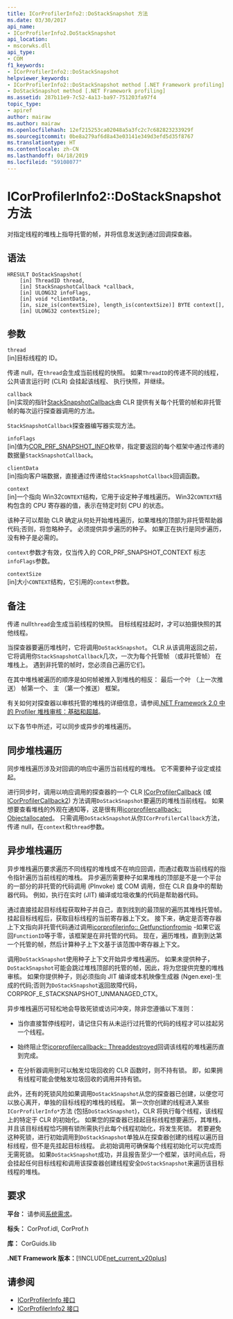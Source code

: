 ```yaml
---
title: ICorProfilerInfo2::DoStackSnapshot 方法
ms.date: 03/30/2017
api_name:
- ICorProfilerInfo2.DoStackSnapshot
api_location:
- mscorwks.dll
api_type:
- COM
f1_keywords:
- ICorProfilerInfo2::DoStackSnapshot
helpviewer_keywords:
- ICorProfilerInfo2::DoStackSnapshot method [.NET Framework profiling]
- DoStackSnapshot method [.NET Framework profiling]
ms.assetid: 287b11e9-7c52-4a13-ba97-751203fa97f4
topic_type:
- apiref
author: mairaw
ms.author: mairaw
ms.openlocfilehash: 12ef215253ca02048a5a3fc2c7c682823233929f
ms.sourcegitcommit: 0be8a279af6d8a43e03141e349d3efd5d35f8767
ms.translationtype: HT
ms.contentlocale: zh-CN
ms.lasthandoff: 04/18/2019
ms.locfileid: "59108077"
---
```

# <a name="icorprofilerinfo2dostacksnapshot-method"></a>ICorProfilerInfo2::DoStackSnapshot 方法
对指定线程的堆栈上指导托管的帧，并将信息发送到通过回调探查器。  
  
## <a name="syntax"></a>语法  
  
```  
HRESULT DoStackSnapshot(  
    [in] ThreadID thread,  
    [in] StackSnapshotCallback *callback,  
    [in] ULONG32 infoFlags,  
    [in] void *clientData,  
    [in, size_is(contextSize), length_is(contextSize)] BYTE context[],  
    [in] ULONG32 contextSize);  
```  
  
## <a name="parameters"></a>参数  
 `thread`  
 [in]目标线程的 ID。  
  
 传递 null，在`thread`会生成当前线程的快照。 如果`ThreadID`的传递不同的线程，公共语言运行时 (CLR) 会挂起该线程、 执行快照，并继续。  
  
 `callback`  
 [in]实现的指针[StackSnapshotCallback](../../../../docs/framework/unmanaged-api/profiling/stacksnapshotcallback-function.md)由 CLR 提供有关每个托管的帧和非托管帧的每次运行探查器调用的方法。  
  
 `StackSnapshotCallback`探查器编写器实现方法。  
  
 `infoFlags`  
 [in]值为[COR_PRF_SNAPSHOT_INFO](../../../../docs/framework/unmanaged-api/profiling/cor-prf-snapshot-info-enumeration.md)枚举，指定要返回的每个框架中通过传递的数据量`StackSnapshotCallback`。  
  
 `clientData`  
 [in]指向客户端数据，直接通过传递给`StackSnapshotCallback`回调函数。  
  
 `context`  
 [in]一个指向 Win32`CONTEXT`结构，它用于设定种子堆栈遍历。 Win32`CONTEXT`结构包含的 CPU 寄存器的值，表示在特定时刻 CPU 的状态。  
  
 该种子可以帮助 CLR 确定从何处开始堆栈遍历，如果堆栈的顶部为非托管帮助器代码;否则，将忽略种子。 必须提供异步遍历的种子。 如果正在执行是同步遍历，没有种子是必需的。  
  
 `context`参数才有效，仅当传入的 COR_PRF_SNAPSHOT_CONTEXT 标志`infoFlags`参数。  
  
 `contextSize`  
 [in]大小`CONTEXT`结构，它引用的`context`参数。  
  
## <a name="remarks"></a>备注  
 传递 null`thread`会生成当前线程的快照。 目标线程挂起时，才可以拍摄快照的其他线程。  
  
 当探查器要遍历堆栈时，它将调用`DoStackSnapshot`。 CLR 从该调用返回之前，它将调用你`StackSnapshotCallback`几次，一次为每个托管帧 （或非托管帧） 在堆栈上。 遇到非托管的帧时，您必须自己遍历它们。  
  
 在其中堆栈被遍历的顺序是如何帧被推入到堆栈的相反： 最后一个叶 （上一次推送） 帧第一个、 主 （第一个推送） 框架。  
  
 有关如何对探查器以审核托管的堆栈的详细信息，请参阅[.NET Framework 2.0 中的 Profiler 堆栈审核：基础和超越](https://go.microsoft.com/fwlink/?LinkId=73638)。  
  
 以下各节中所述，可以同步或异步的堆栈遍历。  
  
## <a name="synchronous-stack-walk"></a>同步堆栈遍历  
 同步堆栈遍历涉及对回调的响应中遍历当前线程的堆栈。 它不需要种子设定或挂起。  
  
 进行同步时，调用以响应调用的探查器的一个 CLR [ICorProfilerCallback](../../../../docs/framework/unmanaged-api/profiling/icorprofilercallback-interface.md) (或[ICorProfilerCallback2](../../../../docs/framework/unmanaged-api/profiling/icorprofilercallback2-interface.md)) 方法调用`DoStackSnapshot`要遍历的堆栈当前线程。 如果想要查看堆栈的外观在通知等，这是很有用[icorprofilercallback:: Objectallocated](../../../../docs/framework/unmanaged-api/profiling/icorprofilercallback-objectallocated-method.md)。 只需调用`DoStackSnapshot`从你`ICorProfilerCallback`方法，传递 null，在`context`和`thread`参数。  
  
## <a name="asynchronous-stack-walk"></a>异步堆栈遍历  
 异步堆栈遍历要求遍历不同线程的堆栈或不在响应回调，而通过截取当前线程的指令指针遍历当前线程的堆栈。 异步遍历需要种子如果堆栈的顶部是不是一个平台的一部分的非托管的代码调用 (PInvoke) 或 COM 调用，但在 CLR 自身中的帮助器代码。 例如，执行在实时 (JIT) 编译或垃圾收集的代码是帮助器代码。  
  
 通过直接挂起目标线程获取种子并自己，直到找到的最顶层的遍历其堆栈托管帧。 挂起目标线程后，获取目标线程的当前寄存器上下文。 接下来，确定是否寄存器上下文指向非托管代码通过调用[icorprofilerinfo:: Getfunctionfromip](../../../../docs/framework/unmanaged-api/profiling/icorprofilerinfo-getfunctionfromip-method.md) -如果它返回`FunctionID`等于零，该框架是在非托管的代码。 现在，遍历堆栈，直到到达第一个托管的帧，然后计算种子上下文基于该范围中寄存器上下文。  
  
 调用`DoStackSnapshot`使用种子上下文开始异步堆栈遍历。 如果未提供种子，`DoStackSnapshot`可能会跳过堆栈顶部的托管的帧，因此，将为您提供完整的堆栈审核。 如果你提供种子，则必须指向 JIT 编译或本机映像生成器 (Ngen.exe)-生成的代码;否则为`DoStackSnapshot`返回故障代码，CORPROF_E_STACKSNAPSHOT_UNMANAGED_CTX。  
  
 异步堆栈遍历可轻松地会导致死锁或访问冲突，除非您遵循以下准则：  
  
-   当你直接暂停线程时，请记住只有从未运行过托管的代码的线程才可以挂起另一个线程。  
  
-   始终阻止您[icorprofilercallback:: Threaddestroyed](../../../../docs/framework/unmanaged-api/profiling/icorprofilercallback-threaddestroyed-method.md)回调该线程的堆栈遍历直到完成。  
  
-   在分析器调用到可以触发垃圾回收的 CLR 函数时，则不持有锁。 即，如果拥有线程可能会使触发垃圾回收的调用并持有锁。  
  
 此外，还有的死锁风险如果调用`DoStackSnapshot`从您的探查器已创建，以便您可以放心离开，单独的目标线程的堆栈的线程。 第一次你创建的线程进入某些`ICorProfilerInfo*`方法 (包括`DoStackSnapshot`)，CLR 将执行每个线程，该线程上的特定于 CLR 的初始化。 如果您的探查器已挂起目标线程想要遍历，其堆栈，并且该目标线程恰巧拥有锁所需执行此每个线程初始化，将发生死锁。 若要避免这种死锁，进行初始调用到`DoStackSnapshot`单独从在探查器创建的线程以遍历目标线程，但不是先挂起目标线程。 此初始调用可确保每个线程初始化可以完成而无需死锁。 如果`DoStackSnapshot`成功，并且报告至少一个框架，该时间点后，将会挂起任何目标线程和调用该探查器创建线程安全`DoStackSnapshot`来遍历该目标线程的堆栈。  
  
## <a name="requirements"></a>要求  
 **平台：** 请参阅[系统需求](../../../../docs/framework/get-started/system-requirements.md)。  
  
 **标头：** CorProf.idl, CorProf.h  
  
 **库：** CorGuids.lib  
  
 **.NET Framework 版本：**[!INCLUDE[net_current_v20plus](../../../../includes/net-current-v20plus-md.md)]  
  
## <a name="see-also"></a>请参阅

- [ICorProfilerInfo 接口](../../../../docs/framework/unmanaged-api/profiling/icorprofilerinfo-interface.md)
- [ICorProfilerInfo2 接口](../../../../docs/framework/unmanaged-api/profiling/icorprofilerinfo2-interface.md)
